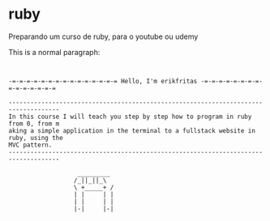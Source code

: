 # ruby
Preparando um curso de ruby, para o youtube ou udemy

<p>This is a normal paragraph:</p>

<pre>
<code>

-=-=-=-=-=-=-=-=-=-=-=-=-=-=-= Hello, I'm erikfritas -=-=-=-=-=-=-=-=-=-=-=-=-=-=-=

------------------------------------------------------------------------------------
In this course I will teach you step by step how to program in ruby from 0, from m
aking a simple application in the terminal to a fullstack website in ruby, using the 
MVC pattern.
------------------------------------------------------------------------------------

				   _________
				  /_|​|_|​|_\
				  \ +_____+ /
				  | |     | |
				  | |     | |
				  |-|     |-|
</code>
</pre>

